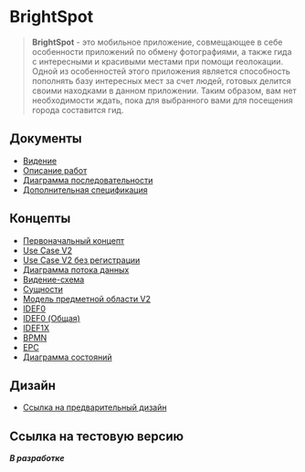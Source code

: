 # BrightSpot

> **BrightSpot** - это мобильное приложение, совмещающее в себе особенности приложений по обмену фотографиями, а также гида с интересными и красивыми местами при помощи геолокации. Одной из особенностей этого приложения является способность пополнять базу интересных мест за счет людей, готовых делится своими находками в данном приложении. Таким образом, вам нет необходимости ждать, пока для выбранного вами для посещения города составится гид. 

## Документы

- [Видение](Documents/Vision.md)
- [Описание работ](Documents/DescriptionWork.md)
- [Диаграмма последовательности](Documents/SequenceDiagram.md)
- [Дополнительная спецификация](Documents/AdditionalSpecification.md)

## Концепты

- [Первоначальный концепт](Concepts/Concept_v1.png)
- [Use Case V2](Concepts/UseCaseV2.png)
- [Use Case V2 без регистрации](Concepts/UseCaseV2WithoutRegistration.png)
- [Диаграмма потока данных](Concepts/DataFlowDiagram.png)
- [Видение-схема](Concepts/Vision.jpg)
- [Сущности](Concepts/Entities.jpg)
- [Модель предметной области V2](Concepts/DomainModelUML.png)
- [IDEF0](Concepts/IDEF0.jpg)
- [IDEF0 (Общая)](Concepts/IDEF0_v2.jpg)
- [IDEF1X](Concepts/IDEF1X.jpg)
- [BPMN](Concepts/BPMN.jpg)
- [EPC](Concepts/EPC.jpg)
- [Диаграмма состояний](Concepts/AD.jpg)


## Дизайн

- [Ссылка на предварительный дизайн](https://www.figma.com/file/nkWXdTVxX2eZmVZ8grq6Dr/Untitled?node-id=0%3A1)

## Ссылка на тестовую версию

***В разработке***